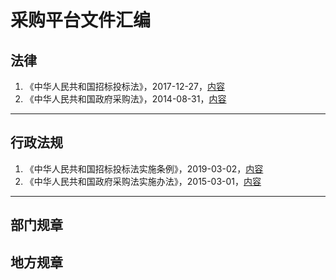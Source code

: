 # 采购平台文件汇编

## 法律
1. 《中华人民共和国招标投标法》，2017-12-27，[内容](docs/招标投标法.txt)
2. 《中华人民共和国政府采购法》，2014-08-31，[内容](docs/政府采购法.txt)
---

## 行政法规
1. 《中华人民共和国招标投标法实施条例》，2019-03-02，[内容](docs/招标投标法实施条例.txt)
2. 《中华人民共和国政府采购法实施办法》，2015-03-01，[内容](docs/政府采购法实施办法.txt)
---

## 部门规章

## 地方规章

